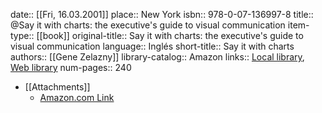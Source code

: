 date:: [[Fri, 16.03.2001]]
place:: New York
isbn:: 978-0-07-136997-8
title:: @Say it with charts: the executive's guide to visual communication
item-type:: [[book]]
original-title:: Say it with charts: the executive's guide to visual communication
language:: Inglés
short-title:: Say it with charts
authors:: [[Gene Zelazny]]
library-catalog:: Amazon
links:: [Local library](zotero://select/library/items/RU6PRCS4), [Web library](https://www.zotero.org/users/6520516/items/RU6PRCS4)
num-pages:: 240

- [[Attachments]]
	- [Amazon.com Link](https://www.amazon.es/Say-Charts-Executives-Visual-Communication/dp/007136997X)